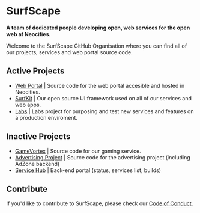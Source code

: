 # SurfScape
**A team of dedicated people developing open, web services for the open web at Neocities.**

Welcome to the SurfScape GitHub Organisation where you can find all of our projects, services and web portal source code.

## Active Projects

- [Web Portal](https://github.com/surfscape/web-portal) | Source code for the web portal accesible and hosted in Neocities.
- [SurfKit](https://github.com/surfscape/surfkit) | Our open source UI framework used on all of our services and web apps.
- [Labs](https://github.com/surfscape/labs) | Labs project for purposing and test new services and features on a production enviroment.

## Inactive Projects

- [GameVortex](https://github.com/surfscape/gamevortex) | Source code for our gaming service.
- [Advertising Project](https://github.com/surfscape/advertising) | Source code for the advertising project (including AdZone backend)
- [Service Hub](https://github.com/surfscape/surfscape.github.io) | Back-end portal (status, services list, builds)


## Contribute

If you'd like to contribute to SurfScape, please check our [Code of Conduct](https://github.com/surfscape/web-portal/blob/07bba408902dcc8f17ca072cedff0844ef0e1380/CODE_OF_CONDUCT.md).

